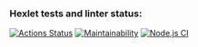 ### Hexlet tests and linter status:
[![Actions Status](https://github.com/oiv84/frontend-project-lvl1/workflows/hexlet-check/badge.svg)](https://github.com/oiv84/frontend-project-lvl1/actions)
[![Maintainability](https://api.codeclimate.com/v1/badges/a99a88d28ad37a79dbf6/maintainability)](https://codeclimate.com/github/codeclimate/codeclimate/maintainability)
[![Node.js CI](https://github.com/oiv84/frontend-project-lvl1/workflows/nodejs/badge.svg)](https://github.com/hexlet-boilerplates/nodejs-package/actions)
